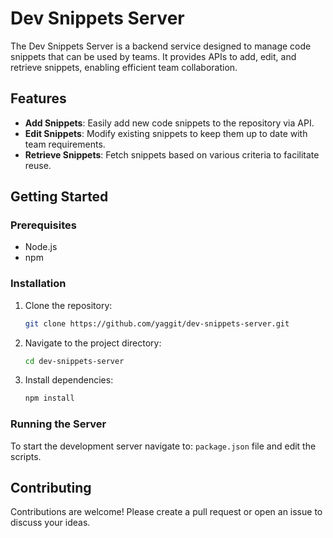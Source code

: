 
# Dev Snippets Server

The Dev Snippets Server is a backend service designed to manage code snippets that can be used by teams. It provides APIs to add, edit, and retrieve snippets, enabling efficient team collaboration.

## Features

- **Add Snippets**: Easily add new code snippets to the repository via API.
- **Edit Snippets**: Modify existing snippets to keep them up to date with team requirements.
- **Retrieve Snippets**: Fetch snippets based on various criteria to facilitate reuse.

## Getting Started

### Prerequisites

- Node.js
- npm

### Installation

1. Clone the repository:
   ```sh
   git clone https://github.com/yaggit/dev-snippets-server.git
   ```
2. Navigate to the project directory:
   ```sh
   cd dev-snippets-server
   ```
3. Install dependencies:
   ```sh
   npm install
   ```

### Running the Server

To start the development server navigate to: `package.json` file and edit the scripts.



## Contributing

Contributions are welcome! Please create a pull request or open an issue to discuss your ideas.
